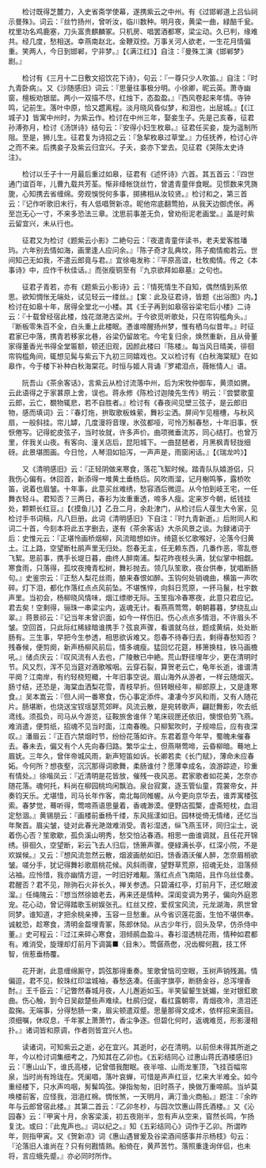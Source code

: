 <!-- { "loadSidebar": true } -->
　　检讨既得芝麓力，入史省斋学使幕，遂携紫云之中州。有《过邯郸道上吕仙祠示曼殊》。词云：『丝竹扬州，曾听汝，临川数种。明月夜，黄梁一曲，緑醅千瓮。枕里功名鸡鹿塞，刀头富贵麒麟冢。只机房、唱罢酒都寒，梁尘动。久已判，缘难共。经几度，愁相送。幸燕南赵北，金鞭双控。万事关河人欲老，一生花月情偏重。笑两人，今日到邯郸，宁非梦。』【《满江红》】自注：『曼殊工演《邯郸梦》剧。』 

　　检讨有《三月十二日敷文招饮花下诗》，句云：『一尊只少人吹笛。』自注：『时九青卧病』。又《沙随感旧》词云：『思量往事极分明。小徐卿，昵云英。萧寺幽窗，檀板劝银罂。两小一双描不尽，红烛下，态盈盈。』『西风卷起来年情。寺钟鸣，记前生。落叶中原，恰又趱离程。淡月晓风昏似梦，和泪也，出层城。』【《江城子》】皆寓中州时，为紫云作。检讨在中州三年，娶妾生子。先是己亥春，征君孙溥弥月，检讨《汤饼诗》结句云：『安得小妇生枚皋。』征君任买妾，旋为遥制所阻。至是，狮儿生。征君复为诗招之云：『急挈枚皋过草堂。』力任抚养，检讨心许之而不来。后携妾子及紫云归宜兴。子夭，妾亦下堂去。见征君《哭陈太史诗注》。 

　　检讨以壬子十一月最后重过如皋，征君有《述怀诗》六首。其五首云：『四世通门谊百年，儿曹九载共芳荃。惭非绛帐饶丝竹，曾遣青童伴食眠。见惯数来凭旖旎，心知携去省缠绵。旁观悞悦何多事，掷拂相从汝较贤。』检讨和之，第三首云：『记作听歌旧末行，有人低唱贺新凉。昵他帘底翻莺拍，从我天边御虎伥。再至岂无心一寸，不来多恐法三章。沈思前事差无负，曾劝衔泥老画堂。』盖是时紫云留宜兴，未从行也。 

　　征君又为检讨《题紫云小影》二絶句云：『夜遣青童伴读书，老夫爱客胜璠玙。六年别去情如海，画里逢人应问余。』『陈子奇才乱典坟，陈子痴情痴若云。世间知己无如我，不遣云郎竟与君。』宜徐电发称：『平原高谊，杜牧痴情。传之《本事诗》中，应作千秋佳话。』而张瘦铜至有『九京欲拜如皋墓』之句也。 

　　征君子青若，亦有《题紫云小影诗》云：『情死情生不自知，偶然情到系侬思。欲知惆怅无端处，试见轻云一缕丝。』【案：此及征君诗，皆题《出浴图》内。】检讨在如皋十年，居得全堂北一小楼。其《壬子再到如皋宿谷梁宅后小楼》二诗云：『十载曾经宿此楼，烛花潋滟古梁州。于今欲觅听歌处，只在帘钩槛角头。』『断板零朱百不全，白头重上此楼眠。慿谁啼醒扬州梦，惟有栖乌似昔年。』时征君家已中落，携青若移家北巷，谷梁仍留故宅。今宅复归余，焕然重新，且从骨董家得董香光书得全堂匾额，顿还旧观，因颜此楼曰『陈楼』。每当风日晴美，徘徊帘钩槛角间，辄想见髯与紫云下九初三同嬉戏也。又以检讨有《白秋海棠赋》在如皋作，今于楼下补种白秋海棠花。时恒与姬人背诵『罗裙泪点，薇帐情人』语。 

　　阮吾山《茶余客话》，言紫云从检讨流落中州，后为宋牧仲御车，黄须如猬。云此语得之于家葚原上舍，误也。蒋永修《陈检讨迦陵先生传》明云：『尝嬖歌童云郎，云亡，覩物辄悲，若不自胜者。』检讨有《春夜间见壁三弦子，是云郎旧物，感而填词》云：『春灯炧，拚取歌板蛛萦，舞衫尘洒。屏间乍见檀槽，与秋风扇，一般斜挂。帘儿罅，几度漫将音理，氷弦都哑，可怜万斛春愁，十年旧事，恹恹倦写。记得蛇皮弦子，当时妆就，许多声价。曲项微垂流苏，同心结打。也曾万里，伴我关山夜。有客向、潼关店后，昆阳城下。一曲琵琶者，月黑枫青轻拢细砑。此景堪图画。今日怆，人琴泪如铅泻，一声声是，雨窗闲话。』【《瑞龙吟》】 

　　又《清明感旧》云：『正轻阴做来寒食，落花飞絮时候。踏青队队嬉游侣，只我伤心偏有。休回首，新添得一堆黄土垂杨后。风吹雨溜，记月榭鸣筝，露桥吹笛，说着也眉皱。十年事，此意买丝难绣，愁容酒后微逗。从今怕到岐王宅，一任舞衣轻斗。君知否？三两日，春衫为汝重重透，啼多人瘦。定来岁今朝，纸钱挂处，颗颗长红豆。』【《摸鱼儿》】乙丑二月，余赴津门，从检讨后人葆生大令家，见检讨手书词稿，凡八巨册。此词《清明感旧》下自注：『时九青新逝。』后附同人和词二十首，今刻本将此五字删去，遂有《茶余客话》大杀风景之谈。为録诸词于后：史惟元云：『正堪怜画桥烟柳，风流暗想如许。绮筵长忆歌喉好，沦落今归黄土。江上路，空望断杜鹃声里无归处。怨春无主，任无赖东西，几番作恶，零乱卷飞絮。思前事，携手长堤日暮，曲终人醉南浦。梨花昨夜枝头满，犹似掌中相觑。寒食雨，只落得，孤坟夜掩青松树，舞衫抛去。领几队笙歌，夜台供奉，犹唱断肠句。』史鉴宗云：『正愁人梨花丝雨，酿来春恨如醉。玉钩何处销魂曲，横笛一声吹碎。灯下泪，都化作落红点点风前坠。不堪憔悴，向斜日荒原，一抔马鬣，杜宇数声里。当初会，杨柳晓风情味，烟江缥缈无际。玉笙指冷春寒夜，此意只君应记。君去矣！空剩得，骊珠一串梁尘内，返魂无计。看燕燕莺莺，朝朝暮暮，梦绕乱山翠。』蒋景祁云：『记当年未曾识面，如今一样伤旧。伤心点点多情泪，不许眉头不皱。空回首，只此际红稀緑暗谁携手？弦哀声骤，看谱就乌丝，题成黄绢，处处断肠有。三生事，早把今生参透，相思欲诉难又。怨春不待春归去，剩得春愁知否？残春候，便剪阕，新声杨柳风前后，情多魂瘦。猛回忆花筵，移箫换柱，铁马画檐吼。』储贞庆云：『叹风流有人去也，广陵散已中絶。荒山野径埋年少，更在清明时节。风又烈，浑不见当筵对酒歌喉咽。云穿石裂，算贺老云亡，龟年长逝，谁谱清平阕？江南岸，有约轻桡短檝，十年旧事空说。眉山海外从游者，一样云随烟灭。肠寸结，还恐是，海棠血洒梨花雪，青枝早折。但转眼经年，柳郎原上，又是逢寒食。』吴本嵩云：『但人间一番寒食，伤心事定添件。凄凄今岁风和雨，又有人随花片。肠堪断，也烧送宝钗瑶瑟荒郊畔。风流云散，是宛转歌声，翩跹舞影，吹去纸鸢线。须孤负，司马从今游览，征鞍旅舍谁伴？笔床砚匣还依旧，懊恨伯劳飞燕。难消遣，便剪纸，招魂不见当时面，江南春晚。只柳絮吹时，子规啼后，应有夜深叹。』潘眉云：『正百六禁烟时节，纷纷花落如许。东君着意今年早，蜀魄未催春去。春未去，偏又有个人先向春归路。繁华尘土，但燕啭莺啼，云昏柳暗。蓦地上眉妩。三年久，曾伴帝城风雨，新声短笛如诉。长卿若卖《长门赋》，薄命未应春妬。今何所？想夜壑，沉沉那得词歌舞，柔肠谁付？愿薄幸成名，浪游踪迹，珍重有情处。』徐喈凤云：『近清明是花皆放，催残一夜风恶。君家歌者如花美，怎奈亦随花落。魂何托，料尚在柳园桃坞闲飘泊。泉台寂寞，逐玉管仙童，霓裳帝女，并奏钧天乐。尤堪惜，司马长年作客，南北每同帷幄。从今更向京华去，谁弄寓楼弦索。春梦觉，蓦听得，莺啼燕语思量着，香魂渺漠。便野店孤檠，虚斋短枕，血泪定愁涸。』黄锡朋云：『画楼前垂杨千缕，东风摇漾如旧。园林徙倚无情绪，还忆当年聚首。眉尖皱，徒对此春光滟潋难消受。青衫湿透，纵飞燕玉环，同归尘土，说着伤心否？笙歌歇，孤负溪山明秀，愁交怕沾春酒。相思一曲谁调就，且任花开锦绣。徘徊久，空望断，彩云飞去人归后，饧箫声骤。便緑满长亭，红深小院，不是欢娱候。』又云：『想风流忽然云散，烟波画舫如旧。饧香酒沃催人醉，怎奈眉梢欲皱。嗟分手，犹记得舞衫歌扇桃花候。风斜雨骤，望野草荒原，招魂无处，泪落频沾袖。应怜惜，我亦幽情方逗，一时旧好难觏。落红点点飞南陌，且作乌丝佳奏。君醒否？君不见，隙驹石火非长久，禅关参透。只碧浦红亭，灯前月下，还忆眼波溜。』任绳隗云：『想当然徐娘老去，再来还是情种。深闺变调为男子，偏向外庭恩宠。花心动，曾记得踏歌玉树娱张孔。红丝又控，爱叔宝风流，元龙湖海，夙世曾同梦。谁知道，才把余桃亲捧，玉容一旦愁重。从今省识莲花面，生怕不堪供奉。诚躭恐，趁寒食，清明金盌埋青冢，陈郎休恸。从古少年行，回头及早，仿杀侍中董。』史可程云：『过江来碎心寒食，泪倾鹃血盈斗。春衫湿透桃花雨，情种如君都有。难消受，旋理却灯前月下调簧■〈目朱〉。莺僝燕僽，况齿穉何戡，技工怀智，俏惹垂杨覆。 

　　花开谢，此意缠绵厮守，鹍弦那得重奏。笙歌曾恼司空眼，玉树声销残漏。情偏逗，君不见，鲛珠红印湓城袖，春愁迭凑。任画字旗亭，断肠金谷，总泻埋香酎。』王千臣云：『记瞥然春城月夜，人儿邂逅如玉。半笑留颦生妩媚，坐对银釭歌曲。伤心触，到今日吴歈楚些声难续。杜鹃归促，看红露朝零，青烟夜冷，溃泪还盈掬。无端事，分得愁肠一束，眉尖顿遣双蹙。思量那得文成术，依样招来面目。须细嘱，休叹息，千年冢上萧萧竹，香尘争逐。但碧化何时，返魂难觅，形影漫相扑。』诸词皆和原调，作者则皆宜兴人也。 

　　读诸词，可知紫云之逝，必在宜兴。其逝时，必在清明。以前但未得其所逝之年，今以检讨词集细考之，乃知其在乙卯也。《五彩结同心 过惠山蒋氏酒楼感旧》云：『惠山山下，谁氏高楼，记曾借我酣眠。夜半喧、山雨龙峯顶，飞挂百幅帘泉，当时尚有玲珑在。凭阑唱，落叶哀蝉，可惜是声声红豆，忆来大半难全。如今重经楼下，只水声呜咽，髣髴鸣弦。弹指匆匆，旧时燕子，换做万重啼鹃。当垆莫唤楼前客，应怪我，泪浥红棉。惆怅煞，一天明月，满汀渔火商船。』题注：『余昨年与云郎曾宿此楼。』其第二首云：『乙卯冬杪，与园次饮惠山蒋氏酒楼。』又《沁园春》云：『甲寅十月，余客梁溪，初五夜刚半，忽有声从空来，窅然长鸣，乍扬复沈。或曰：『此鬼声也。』词以纪之。』知《五彩结同心》词作于乙卯。所谓昨年，则指甲寅。又《贺新凉》词《惠山遇冒爰及谷梁酒间感事并示杨枝》句云：『沦落旧人谁尚在？只有何戡情熟。船倚在，黄芦苦竹。落照重逢询伴侣，也未将，言应蛾先蹙。』亦必同时所作。 

